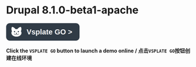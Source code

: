 # Drupal 8.1.0-beta1-apache

<a href="https://www.vsplate.com/?docker-compose=https://github.com/vsplate/dcenvs/drupal/8.1.0-beta1-apache"><img alt="VSPLATE GO" src="https://raw.githubusercontent.com/vsplate/images/master/vsgo_btn.png" width="200px"></a>

**Click the `VSPLATE GO` button to launch a demo online / 点击`VSPLATE GO`按钮创建在线环境**
